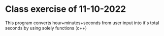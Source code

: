 # Class exercise of 11-10-2022

This program converts hour+minutes+seconds from user input into it's total seconds by using solely functions (c++)
